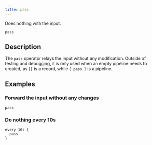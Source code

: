 ```yaml
---
title: pass
---
```


Does nothing with the input.

```tql
pass
```

## Description

The `pass` operator relays the input without any modification. Outside of
testing and debugging, it is only used when an empty pipeline needs to created,
as `{}` is a record, while `{ pass }` is a pipeline.

## Examples

### Forward the input without any changes

```tql
pass
```

### Do nothing every 10s

```tql
every 10s {
  pass
}
```
